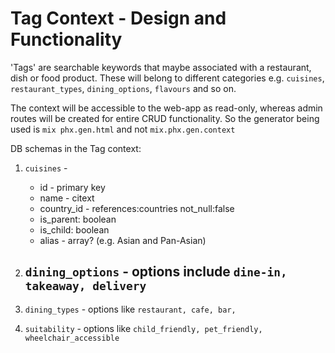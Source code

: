 # Tag Context - Design and Functionality

'Tags' are searchable keywords that maybe associated with a restaurant, dish or food product. These will belong to different categories e.g. `cuisines`, `restaurant_types`, `dining_options`, `flavours` and so on.

The context will be accessible to the web-app as read-only, whereas admin routes will be created for entire CRUD functionality. So the generator being used is `mix phx.gen.html` and not `mix.phx.gen.context`

DB schemas in the Tag context:

1. `cuisines` - 
    - id - primary key
    - name - citext
    - country_id - references:countries not_null:false
    - is_parent: boolean
    - is_child: boolean
    - alias - array? (e.g. Asian and Pan-Asian)

2. `dining_options` - options include `dine-in, takeaway, delivery`
    - 

3. `dining_types` - options like `restaurant, cafe, bar, `

4. `suitability` - options like `child_friendly, pet_friendly, wheelchair_accessible`